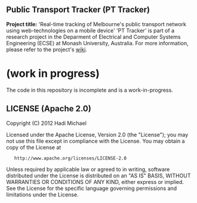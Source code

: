 Public Transport Tracker (PT Tracker)
---------------
**Project title:** 'Real-time tracking of Melbourne's public transport network using web-technologies on a mobile device'
'PT Tracker' is part of a research project in the Deparment of Electrical and Computer Systems Engineering (ECSE) at Monash University, Australia. For more information, please refer to the project's [wiki](https://github.com/hadimichael/PT-Tracker/wiki "Wiki").

(work in progress)
===============
The code in this repository is incomplete and is a work-in-progress.


LICENSE (Apache 2.0)
---------------
Copyright (C) 2012 Hadi Michael

   Licensed under the Apache License, Version 2.0 (the "License");
   you may not use this file except in compliance with the License.
   You may obtain a copy of the License at

       http://www.apache.org/licenses/LICENSE-2.0

   Unless required by applicable law or agreed to in writing, software
   distributed under the License is distributed on an "AS IS" BASIS,
   WITHOUT WARRANTIES OR CONDITIONS OF ANY KIND, either express or implied.
   See the License for the specific language governing permissions and
   limitations under the License.